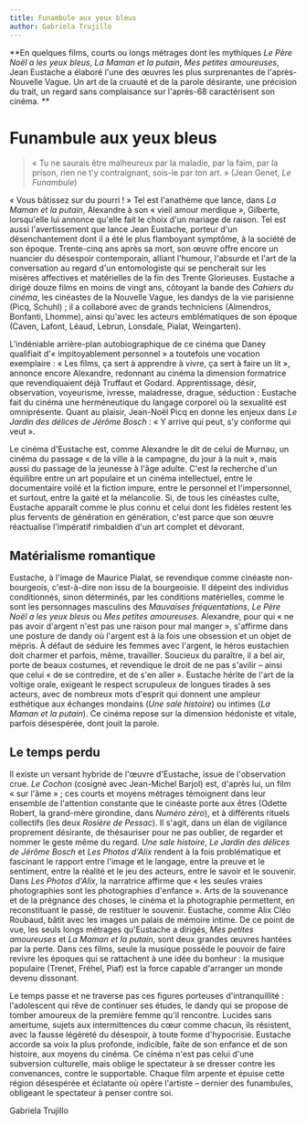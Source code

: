 ```yaml
---
title: Funambule aux yeux bleus
author: Gabriela Trujillo
---
```


**En quelques films, courts ou longs métrages dont les mythiques _Le Père Noël a les yeux bleus_, _La Maman et la putain_, _Mes petites amoureuses_, Jean Eustache a élaboré l'une des œuvres les plus surprenantes de l'après-Nouvelle Vague. Un art de la cruauté et de la parole désirante, une précision du trait, un regard sans complaisance sur l'après-68 caractérisent son cinéma. **

# Funambule aux yeux bleus

> « Tu ne saurais être malheureux par la maladie, par la faim, par la prison, rien ne t'y contraignant, sois-le par ton art. » (Jean Genet, _Le Funambule_)

« Vous bâtissez sur du pourri ! » Tel est l'anathème que lance, dans _La Maman et la putain_, Alexandre à son « vieil amour merdique », Gilberte, lorsqu'elle lui annonce qu'elle fait le choix d'un mariage de raison. Tel est aussi l'avertissement que lance Jean Eustache, porteur d'un désenchantement dont il a été le plus flamboyant symptôme, à la société de son époque. Trente-cinq ans après sa mort, son œuvre offre encore un nuancier du désespoir contemporain, alliant l'humour, l'absurde et l'art de la conversation au regard d'un entomologiste qui se pencherait sur les misères affectives et matérielles de la fin des Trente Glorieuses. Eustache a dirigé douze films en moins de vingt ans, côtoyant la bande des _Cahiers du cinéma_, les cinéastes de la Nouvelle Vague, les dandys de la vie parisienne (Picq, Schuhl) ; il a collaboré avec de grands techniciens (Almendros, Bonfanti, Lhomme), ainsi qu'avec les acteurs emblématiques de son époque (Caven, Lafont, Léaud, Lebrun, Lonsdale, Pialat, Weingarten).

L'indéniable arrière-plan autobiographique de ce cinéma que Daney qualifiait d'« impitoyablement personnel » a toutefois une vocation exemplaire : « Les films, ça sert à apprendre à vivre, ça sert à faire un lit », annonce encore Alexandre, redonnant au cinéma la dimension formatrice que revendiquaient déjà Truffaut et Godard. Apprentissage, désir, observation, voyeurisme, ivresse, maladresse, drague, séduction : Eustache fait du cinéma une herméneutique du langage corporel où la sexualité est omniprésente. Quant au plaisir, Jean-Noël Picq en donne les enjeux dans _Le Jardin des délices de Jérôme Bosch_ : « Y arrive qui peut, s'y conforme qui veut ».

Le cinéma d'Eustache est, comme Alexandre le dit de celui de Murnau, un cinéma du passage « de la ville à la campagne, du jour à la nuit », mais aussi du passage de la jeunesse à l'âge adulte. C'est la recherche d'un équilibre entre un art populaire et un cinéma intellectuel, entre le documentaire voilé et la fiction impure, entre le personnel et l'impersonnel, et surtout, entre la gaité et la mélancolie. Si, de tous les cinéastes culte, Eustache apparaît comme le plus connu et celui dont les fidèles restent les plus fervents de génération en génération, c'est parce que son œuvre réactualise l'impératif rimbaldien d'un art complet et dévorant.

## Matérialisme romantique

Eustache, à l'image de Maurice Pialat, se revendique comme cinéaste non-bourgeois, c'est-à-dire non issu de la bourgeoisie. Il dépeint des individus conditionnés, sinon déterminés, par les conditions matérielles, comme le sont les personnages masculins des _Mauvaises fréquentations_, _Le Père Noël a les yeux bleus_ ou _Mes petites amoureuses_. Alexandre, pour qui « ne pas avoir d'argent n'est pas une raison pour mal manger », s'affirme dans une posture de dandy où l'argent est à la fois une obsession et un objet de mépris. À défaut de séduire les femmes avec l'argent, le héros eustachien doit charmer et parfois, même, travailler. Soucieux du paraître, il a bel air, porte de beaux costumes, et revendique le droit de ne pas s'avilir – ainsi que celui « de se contredire, et de s'en aller ». Eustache hérite de l'art de la voltige orale, exigeant le respect scrupuleux de longues tirades à ses acteurs, avec de nombreux mots d'esprit qui donnent une ampleur esthétique aux échanges mondains (_Une sale histoire_) ou intimes (_La Maman et la putain_). Ce cinéma repose sur la dimension hédoniste et vitale, parfois désespérée, dont jouit la parole.

## Le temps perdu

Il existe un versant hybride de l'œuvre d'Eustache, issue de l'observation crue. _Le Cochon_ (cosigné avec Jean-Michel Barjol) est, d'après lui, un film « sur l'âme » ; ces courts et moyens métrages témoignent dans leur ensemble de l'attention constante que le cinéaste porte aux êtres (Odette Robert, la grand-mère girondine, dans _Numéro zéro_), et à différents rituels collectifs (les deux _Rosière de Pessac_). Il s'agit, dans un élan de vigilance proprement désirante, de thésauriser pour ne pas oublier, de regarder et nommer le geste même du regard. _Une sale histoire_, _Le Jardin des délices de Jérôme Bosch_ et _Les Photos d'Alix_ rendent à la fois problématique et fascinant le rapport entre l'image et le langage, entre la preuve et le sentiment, entre la réalité et le jeu des acteurs, entre le savoir et le souvenir. Dans _Les Photos d'Alix_, la narratrice affirme que « les seules vraies photographies sont les photographies d'enfance ». Arts de la souvenance et de la prégnance des choses, le cinéma et la photographie permettent, en reconstituant le passé, de restituer le souvenir. Eustache, comme Alix Cléo Roubaud, bâtit avec les images un palais de mémoire intime. De ce point de vue, les seuls longs métrages qu'Eustache a dirigés, _Mes petites amoureuses_ et _La Maman et la putain_, sont deux grandes œuvres hantées par la perte. Dans ces films, seule la musique possède le pouvoir de faire revivre les époques qui se rattachent à une idée du bonheur : la musique populaire (Trenet, Fréhel, Piaf) est la force capable d'arranger un monde devenu dissonant.

Le temps passe et ne traverse pas ces figures porteuses d'intranquillité : l'adolescent qui rêve de continuer ses études, le dandy qui se propose de tomber amoureux de la première femme qu'il rencontre. Lucides sans amertume, sujets aux intermittences du cœur comme chacun, ils résistent, avec la fausse légèreté du désespoir, à toute forme d'hypocrisie. Eustache accorde sa voix la plus profonde, indicible, faite de son enfance et de son histoire, aux moyens du cinéma. Ce cinéma n'est pas celui d'une subversion culturelle, mais oblige le spectateur à se dresser contre les convenances, contre le supportable. Chaque film arpente et épuise cette région désespérée et éclatante où opère l'artiste – dernier des funambules, obligeant le spectateur à penser contre soi.

Gabriela Trujillo
